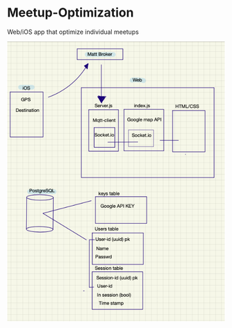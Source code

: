 # Meetup-Optimization
Web/iOS app that optimize individual meetups

![Architecture Overview](https://github.com/PugNorange/Meetup-Optimization/blob/main/documentation/architecture_overview.png)
